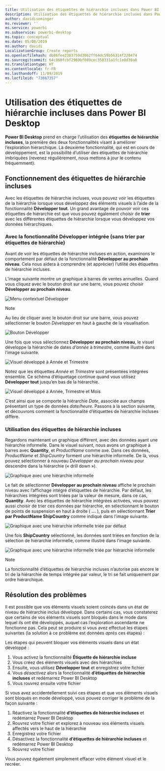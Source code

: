 ```yaml
---
title: Utilisation des étiquettes de hiérarchie incluses dans Power BI Desktop
description: Utilisation des étiquettes de hiérarchie incluses dans Power BI Desktop
author: davidiseminger
ms.reviewer: ''
ms.service: powerbi
ms.subservice: powerbi-desktop
ms.topic: conceptual
ms.date: 05/08/2019
ms.author: davidi
LocalizationGroup: Create reports
ms.openlocfilehash: db86fee2303759d30b2ff64dc59b56314f220474
ms.sourcegitcommit: 64c860fcbf2969bf089cec358331a1fc1e0d39a8
ms.translationtype: HT
ms.contentlocale: fr-FR
ms.lasthandoff: 11/09/2019
ms.locfileid: "73867357"
---
```

# <a name="use-inline-hierarchy-labels-in-power-bi-desktop"></a>Utilisation des étiquettes de hiérarchie incluses dans Power BI Desktop
**Power BI Desktop** prend en charge l’utilisation des **étiquettes de hiérarchie incluses**, la première des deux fonctionnalités visant à améliorer l’exploration hiérarchique. La deuxième fonctionnalité, qui est en cours de développement, est la possibilité d’utiliser des étiquettes de hiérarchie imbriquées (revenez régulièrement, nous mettons à jour le contenu fréquemment).   

## <a name="how-inline-hierarchy-labels-work"></a>Fonctionnement des étiquettes de hiérarchie incluses
Avec les étiquettes de hiérarchie incluses, vous pouvez voir les étiquettes de la hiérarchie lorsque vous développez des éléments visuels à l’aide de la fonctionnalité **Développer tout**. Un grand avantage de pouvoir voir ces étiquettes de hiérarchie est que vous pouvez également choisir de **trier** avec les différentes étiquettes de hiérarchie lorsque vous développez vos données hiérarchiques.

### <a name="using-the-built-in-expand-feature-without-sorting-by-hierarchy-labels"></a>Avec la fonctionnalité Développer intégrée (sans trier par étiquettes de hiérarchie)
Avant de voir les étiquettes de hiérarchie incluses en action, examinons le comportement par défaut de la fonctionnalité **Développer au prochain niveau**. Cela nous aidera à comprendre (et apprécier) l’utilité des étiquettes de hiérarchie incluses.

L’image suivante montre un graphique à barres de ventes annuelles. Quand vous cliquez avec le bouton droit sur une barre, vous pouvez choisir **Développer au prochain niveau**.

![Menu contextuel Développer](media/desktop-inline-hierarchy-labels/desktop-inline-hierarchy-labels-menu.png)

> [!NOTE]
> Au lieu de cliquer avec le bouton droit sur une barre, vous pouvez sélectionner le bouton *Développer* en haut à gauche de la visualisation.

  ![Bouton Développer](media/desktop-inline-hierarchy-labels/desktop-inline-hierarchy-labels-expand-button-finger.png)


Une fois que vous sélectionnez **Développer au prochain niveau**, le visuel développe la hiérarchie de dates *d’année* à *trimestre*, comme illustré dans l’image suivante.

![Visuel développé à Année et Trimestre](media/desktop-inline-hierarchy-labels/desktop-inline-hierarchy-labels-qty-year-quarter.png)

Notez que les étiquettes *Année* et *Trimestre* sont présentées intégrées ensemble. Ce schéma d’étiquetage continue quand vous utilisez **Développer tout** jusqu’en bas de la hiérarchie.

![Visuel développé à Année, Trimestre et Mois](media/desktop-inline-hierarchy-labels/desktop-inline-hierarchy-labels-qty-year-quarter-month.png)

C’est ainsi que se comporte la hiérarchie *Date*, associée aux champs présentant un type de données *date/heure*. Passons à la section suivante, et découvrons comment la fonctionnalité d’étiquettes de hiérarchie incluses diffère.

### <a name="using-inline-hierarchy-labels"></a>Utilisation des étiquettes de hiérarchie incluses
Regardons maintenant un graphique différent, avec des données ayant une hiérarchie informelle. Dans le visuel suivant, nous avons un graphique à barres avec **Quantity**, et *ProductName* comme axe. Dans ces données, *ProductName* et *ShipCountry* forment une hiérarchie informelle. De là, vous pouvez sélectionner à nouveau *Développer au prochain niveau* pour descendre dans la hiérarchie (« drill down »).

![Graphique avec une hiérarchie informelle](media/desktop-inline-hierarchy-labels/desktop-inline-hierarchy-labels-informal-top-expand.png)

Le fait de sélectionner **Développer au prochain niveau** affiche le prochain niveau avec l’affichage intégré d’étiquettes de hiérarchie. Par défaut, les hiérarchies intégrées sont triées par la valeur de mesure, dans ce cas, **Quantity**. Avec les étiquettes de hiérarchie intégrées activées, vous pouvez aussi choisir de trier ces données par hiérarchie, en sélectionnant le bouton de points de suspension en haut à droite ( **...** ), puis en sélectionnant **Trier par ProductName ShipCountry** comme indiqué dans l’image suivante.

![Graphique avec une hiérarchie informelle triée par défaut](media/desktop-inline-hierarchy-labels/desktop-inline-hierarchy-labels-informal-sort-quantity.png)

Une fois **ShipCountry** sélectionné, les données sont triées en fonction de la sélection de hiérarchie informelle, comme illustré dans l’image suivante.

![Graphique avec une hiérarchie informelle triée par hiérarchie informelle](media/desktop-inline-hierarchy-labels/desktop-inline-hierarchy-labels-informal-sorted.png)

> [!NOTE]
> La fonctionnalité d’étiquettes de hiérarchie incluses n’autorise pas encore le tri de la hiérarchie de temps intégrée par valeur, le tri se fait uniquement par ordre hiérarchique.
> 
> 

## <a name="troubleshooting"></a>Résolution des problèmes
Il est possible que vos éléments visuels soient coincés dans un état de niveau de hiérarchie inclus développé. Dans certains cas, vous constaterez que certains de vos éléments visuels sont bloqués dans le mode dans lequel ils ont été développés, auquel cas l’exploration ascendante ne fonctionne pas. Cela peut se produire si vous avez effectué les étapes suivantes (la solution à ce problème est données *après* ces étapes) :

Les étapes qui peuvent bloquer vos éléments visuels dans un état développé :

1. Vous activez la fonctionnalité **Étiquette de hiérarchie incluse**
2. Vous créez des éléments visuels avec des hiérarchies
3. Ensuite, vous utilisez **Développer tout** et enregistrez votre fichier
4. Vous *désactivez* alors la fonctionnalité **d’étiquettes de hiérarchie incluses** et redémarrez Power BI Desktop
5. Vous rouvrez ensuite votre fichier

Si vous avez accidentellement suivi ces étapes et que vos éléments visuels sont bloqués en mode développé, vous pouvez corriger le problème de la façon suivante :

1. Réactivez la fonctionnalité **d’étiquettes de hiérarchie incluses** et redémarrez Power BI Desktop
2. Rouvrez votre fichier et explorez à nouveau vos éléments visuels affectés vers le haut de la hiérarchie
3. Enregistrez votre fichier
4. Désactivez la fonctionnalité **d’étiquettes de hiérarchie incluses** et redémarrez Power BI Desktop
5. Rouvrez votre fichier

Vous pouvez également simplement effacer votre élément visuel et le recréer.

